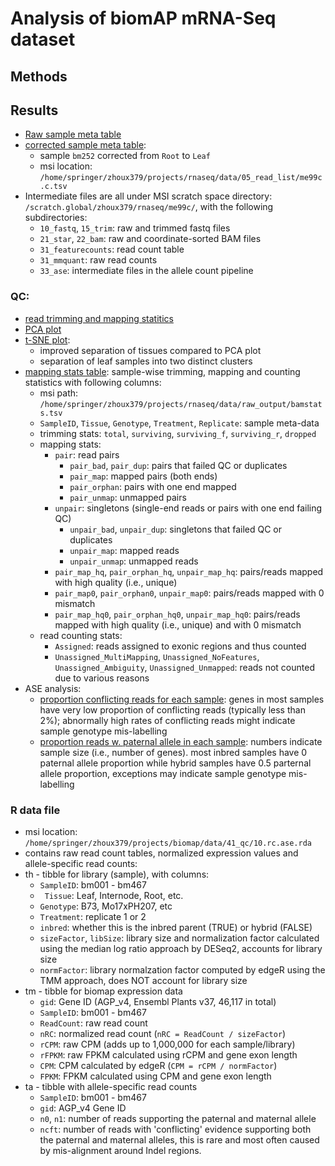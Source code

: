 # Analysis of biomAP mRNA-Seq dataset

## Methods

## Results
- [Raw sample meta table](https://github.com/orionzhou/maize.expression/blob/master/data/05_read_list/me99c.tsv)
- [corrected sample meta table](https://github.com/orionzhou/maize.expression/blob/master/data/05_read_list/me99c.c.tsv):
  - sample `bm252` corrected from `Root` to `Leaf`
  - msi location: `/home/springer/zhoux379/projects/rnaseq/data/05_read_list/me99c.c.tsv`
- Intermediate files are all under MSI scratch space directory:
    `/scratch.global/zhoux379/rnaseq/me99c/`, with the following subdirectories:
  - `10_fastq`, `15_trim`: raw and trimmed fastq files
  - `21_star`, `22_bam`: raw and coordinate-sorted BAM files
  - `31_featurecounts`: read count table
  - `31_mmquant`: raw read counts
  - `33_ase`: intermediate files in the allele count pipeline

### QC:
- [read trimming and mapping statitics](/data/41_qc/01.readmapping.pdf)
- [PCA plot](/data/41_qc/12.pca.pdf)
- [t-SNE plot](/data/41_qc/12.tsne.pdf):
  - improved separation of tissues compared to PCA plot
  - separation of leaf samples into two distinct clusters
- [mapping stats table](https://github.com/orionzhou/rnaseq/blob/master/data/raw_output/me99c/bamstats.tsv):
  sample-wise trimming, mapping and counting statistics with following columns:
  - msi path: `/home/springer/zhoux379/projects/rnaseq/data/raw_output/bamstats.tsv`
  - `SampleID`, `Tissue`, `Genotype`, `Treatment`, `Replicate`: sample meta-data
  - trimming stats: `total`, `surviving`, `surviving_f`, `surviving_r`, `dropped`
  - mapping stats:
    - `pair`: read pairs
      - `pair_bad`, `pair_dup`: pairs that failed QC or duplicates
      - `pair_map`: mapped pairs (both ends)
      - `pair_orphan`: pairs with one end mapped
      - `pair_unmap`: unmapped pairs
    - `unpair`: singletons (single-end reads or pairs with one end failing QC)
      - `unpair_bad`, `unpair_dup`: singletons that failed QC or duplicates
      - `unpair_map`: mapped reads
      - `unpair_unmap`: unmapped reads
    - `pair_map_hq`, `pair_orphan_hq`, `unpair_map_hq`: pairs/reads mapped
      with high quality (i.e., unique)
    - `pair_map0`, `pair_orphan0`, `unpair_map0`: pairs/reads mapped with 0 mismatch
    - `pair_map_hq0`, `pair_orphan_hq0`, `unpair_map_hq0`: pairs/reads mapped 
      with high quality (i.e., unique) and with 0 mismatch
  - read counting stats:
    - `Assigned`: reads assigned to exonic regions and thus counted
    - `Unassigned_MultiMapping`, `Unassigned_NoFeatures`, `Unassigned_Ambiguity`,
      `Unassigned_Unmapped`: reads not counted due to various reasons
- ASE analysis:
  - [proportion conflicting reads for each sample](/data/41_qc/15.ase.pcft.pdf): 
    genes in most samples have very low proportion of conflicting reads
    (typically less than 2%); abnormally high rates of conflicting reads
    might indicate sample genotype mis-labelling
  - [proportion reads w. paternal allele in each sample](/data/41_qc/15.ase.pref.pdf):
    numbers indicate sample size (i.e., number of genes). most inbred 
    samples have 0 paternal allele proportion while hybrid samples 
    have 0.5 parternal allele proportion, exceptions may indicate 
    sample genotype mis-labelling

### R data file
* msi location: `/home/springer/zhoux379/projects/biomap/data/41_qc/10.rc.ase.rda`
* contains raw read count tables, normalized expression values and 
  allele-specific read counts:
* th - tibble for library (sample), with columns:
  * `SampleID`: bm001 - bm467
  * ` Tissue`: Leaf, Internode, Root, etc.
  * `Genotype`: B73, Mo17xPH207, etc
  * `Treatment`: replicate 1 or 2
  * `inbred`: whether this is the inbred parent (TRUE) or hybrid (FALSE)
  * `sizeFactor`, `libSize`: library size and normalization factor 
    calculated using the median log ratio approach by DESeq2, accounts 
    for library size
  * `normFactor`: library normalzation factor computed by edgeR 
    using the TMM approach, does NOT account for library size
* tm - tibble for biomap expression data
  * `gid`: Gene ID (AGP_v4, Ensembl Plants v37, 46,117 in total)
  * `SampleID`: bm001 - bm467
  * `ReadCount`: raw read count
  * `nRC`: normalized read count (`nRC = ReadCount / sizeFactor`)
  * `rCPM`: raw CPM (adds up to 1,000,000 for each sample/library)
  * `rFPKM`: raw FPKM calculated using rCPM and gene exon length
  * `CPM`: CPM calculated by edgeR (`CPM = rCPM / normFactor`)
  * `FPKM`: FPKM calculated using CPM and gene exon length
* ta - tibble with allele-specific read counts
  * `SampleID`: bm001 - bm467
  * `gid`: AGP_v4 Gene ID
  * `n0`, `n1`: number of reads supporting the paternal and maternal allele
  * `ncft`: number of reads with 'conflicting' evidence supporting both 
    the paternal and maternal alleles, this is rare and most often 
    caused by mis-alignment around Indel regions.

